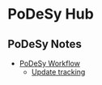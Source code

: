 # PoDeSy Hub

## PoDeSy Notes
* [PoDeSy Workflow](pworkflow/pwflowmaster.md)
  * [Update tracking](pworkflow/updatetrack.md)